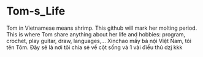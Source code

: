 # Tom-s_Life
Tom in Vietnamese means shrimp. This github will mark her molting period. This is where Tom share anything about her life and hobbies: program, crochet, play guitar, draw, languages,...
Xinchao mấy bà nội Việt Nam, tôi tên Tôm. Đây sẽ là nơi tôi chia sẻ về cột sống và 1 vài điều thú dzj kkk
